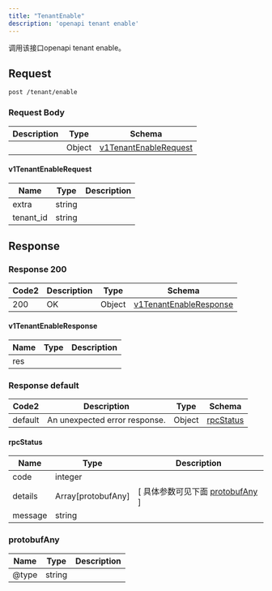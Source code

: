 ```yaml
---
title: "TenantEnable"
description: 'openapi tenant enable'
---
```



调用该接口openapi tenant enable。



## Request


```
post /tenant/enable
```







### Request Body


 
| Description | Type | Schema |
| ----------- | ------ | ------ |
|  | Object | [v1TenantEnableRequest](#v1TenantEnableRequest) |

#### v1TenantEnableRequest

| Name | Type | Description | 
| ---- | ---- | ----------- |     
| extra | string |  |      
| tenant_id | string |  |   


  
     
   
     
 
 





## Response



### Response  200

 
| Code2 | Description | Type | Schema |
| ---- | ----------- | ------ | ------ |
| 200 | OK | Object | [v1TenantEnableResponse](#v1TenantEnableResponse) |

#### v1TenantEnableResponse

| Name | Type | Description | 
| ---- | ---- | ----------- |     
| res |  |  |   


  
     
 
 


 


### Response  default

 
| Code2 | Description | Type | Schema |
| ---- | ----------- | ------ | ------ |
| default | An unexpected error response. | Object | [rpcStatus](#rpcStatus) |

#### rpcStatus

| Name | Type | Description | 
| ---- | ---- | ----------- |     
| code | integer |  |          
| details | Array[protobufAny] |  [ 具体参数可见下面 [protobufAny](#protobufAny) ] |       
| message | string |  |   


  
     
   
       
         
### protobufAny
| Name | Type | Description | 
| ---- | ---- | ----------- |     
| @type | string |  |   


  
     
 
 


          
     
   
     
 
 


 


